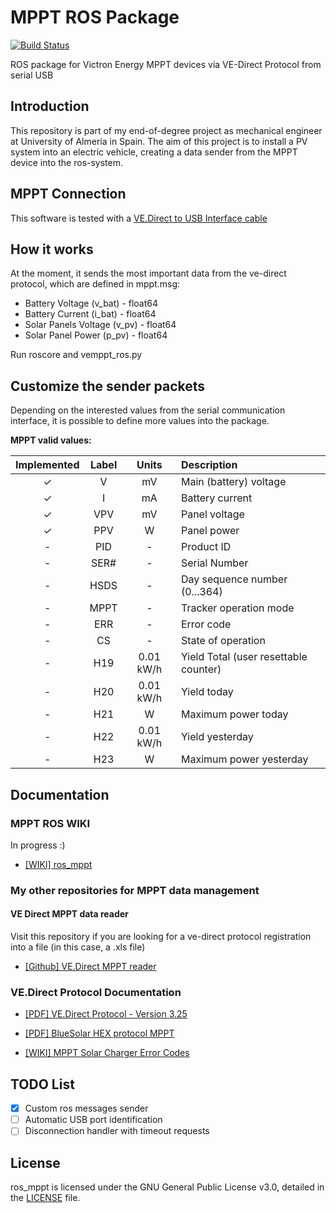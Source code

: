 # MPPT ROS Package
[![Build Status](http://build.ros.org/job/Kdev__ros_mppt__ubuntu_xenial_amd64/badge/icon)](http://build.ros.org/job/Kdev__ros_mppt__ubuntu_xenial_amd64/)

ROS package for Victron Energy MPPT devices via VE-Direct Protocol from serial USB

## Introduction
This repository is part of my end-of-degree project as mechanical engineer at University of Almería in Spain.
The aim of this project is to install a PV system into an electric vehicle, creating a data sender from the MPPT device into the ros-system.

## MPPT Connection
This software is tested with a [VE.Direct to USB Interface cable](https://www.victronenergy.com.es/accessories/ve-direct-to-usb-interface)

## How it works
At the moment, it sends the most important data from the ve-direct protocol, which are defined in mppt.msg:

 - Battery Voltage (v_bat) - float64
 - Battery Current (i_bat) - float64
 - Solar Panels Voltage (v_pv) - float64
 - Solar Panel Power (p_pv) - float64

Run roscore and vemppt_ros.py

## Customize the sender packets
Depending on the interested values from the serial communication interface, it is possible to define more values into the package.

**MPPT valid values:**

| Implemented | Label | Units | Description |
| :---: | :---: | :---: | :--- |
| ✓ | V | mV | Main (battery) voltage |
| ✓ | I | mA | Battery current |
| ✓ | VPV | mV | Panel voltage |
| ✓ | PPV | W | Panel power |
| - | PID | - | Product ID |
| - | SER# | - | Serial Number |
| - | HSDS | - | Day sequence number (0...364) |
| - | MPPT | - | Tracker operation mode |
| - | ERR | - | Error code |
| - | CS | - | State of operation |
| - | H19 | 0.01 kW/h | Yield Total (user resettable counter) |
| - | H20 | 0.01 kW/h | Yield today |
| - | H21 | W | Maximum power today |
| - | H22 | 0.01 kW/h | Yield yesterday |
| - | H23 | W | Maximum power yesterday |

## Documentation
### MPPT ROS WIKI
In progress :)

 - [[WIKI] ros_mppt](http://wiki.ros.org/ros_mppt)

### My other repositories for MPPT data management
#### VE Direct MPPT data reader
Visit this repository if you are looking for a ve-direct protocol registration into a file (in this case, a .xls file)

 - [[Github] VE.Direct MPPT reader](https://github.com/AaronPB/vemppt_reader)

### VE.Direct Protocol Documentation

 - [[PDF] VE.Direct Protocol - Version 3.25](https://www.victronenergy.com.es/download-document/2036/ve.direct-protocol-3.25.pdf)

 - [[PDF] BlueSolar HEX protocol MPPT](https://www.victronenergy.com.es/download-document/4459/bluesolar-hex-protocol-mppt.pdf)
  
 - [[WIKI] MPPT Solar Charger Error Codes](https://www.victronenergy.com/live/mppt-error-codes)
  

## TODO List
 - [x] Custom ros messages sender
 - [ ] Automatic USB port identification
 - [ ] Disconnection handler with timeout requests

## License
ros_mppt is licensed under the GNU General Public License v3.0, detailed in the [LICENSE](https://github.com/AaronPB/ros_mppt/blob/master/LICENSE) file.
